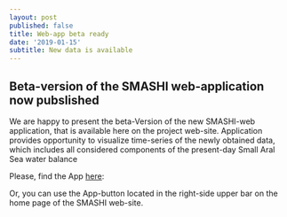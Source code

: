 ```yaml
---
layout: post
published: false
title: Web-app beta ready
date: '2019-01-15'
subtitle: New data is available
---
```

## Beta-version of the SMASHI web-application now pubslished

We are happy to present the beta-Version of the new SMASHI-web application, that is available here on the project web-site. 
Application provides opportunity to visualize time-series of the newly obtained data, which includes all considered components of the present-day Small Aral Sea water balance

Please, find the App [here](https://smashiproject.github.io/WB/): 

Or, you can use the App-button located in the right-side upper bar on the home page of the SMASHI web-site.

